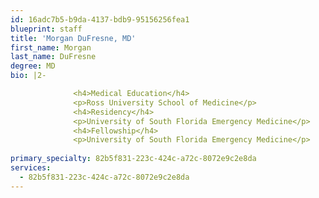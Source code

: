 ```yaml
---
id: 16adc7b5-b9da-4137-bdb9-95156256fea1
blueprint: staff
title: 'Morgan DuFresne, MD'
first_name: Morgan
last_name: DuFresne
degree: MD
bio: |2-

              <h4>Medical Education</h4>
              <p>Ross University School of Medicine</p>
              <h4>Residency</h4>
              <p>University of South Florida Emergency Medicine</p>
              <h4>Fellowship</h4>
              <p>University of South Florida Emergency Medicine</p>
          
primary_specialty: 82b5f831-223c-424c-a72c-8072e9c2e8da
services:
  - 82b5f831-223c-424c-a72c-8072e9c2e8da
---
```

